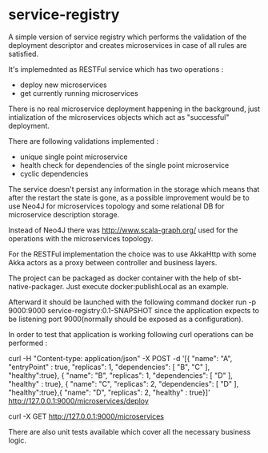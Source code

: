 # service-registry

A simple version of service registry which performs the validation of the deployment descriptor and creates microservices in case of all rules are satisfied.

It's implemednted as RESTFul service which has two operations :

  - deploy new microservices
  - get currently running microservices

There is no real microservice deployment happening in the background, just intialization of the microservices objects which act as "successful" deployment.

There are following validations implemented :

 - unique single point microservice
 - health check for dependencies of the single point microservice
 - cyclic dependencies 

The service doesn't persist any information in the storage which means that after the restart the state is gone, as a possible improvement would be to use Neo4J
for microservices topology and some relational DB for microservice description storage.    

Instead of Neo4J there was http://www.scala-graph.org/ used for the operations with the microservices topology.

For the RESTFul implementation the choice was to use AkkaHttp with some Akka actors as a proxy between controller and business layers.

The project can be packaged as docker container with the help of sbt-native-packager. Just execute docker:publishLocal as an example.

Afterward it should be launched with the following command docker run -p 9000:9000 service-registry:0.1-SNAPSHOT since the application expects to be listening
port 9000(normally should be exposed as a configuration). 

In order to test that application is working following curl operations can be performed :

curl -H "Content-type: application/json" -X POST -d '[{ "name": "A", "entryPoint" : true, "replicas": 1, "dependencies": [ "B", "C" ], "healthy":true}, { "name": "B", "replicas": 1, "dependencies": [ "D" ], "healthy" : true}, { "name": "C", "replicas": 2, "dependencies": [ "D" ], "healthy":true},{ "name": "D", "replicas": 2, "healthy" : true}]' http://127.0.0.1:9000/microservices/deploy

curl -X GET http://127.0.0.1:9000/microservices

There are also unit tests available which cover all the necessary business logic.
